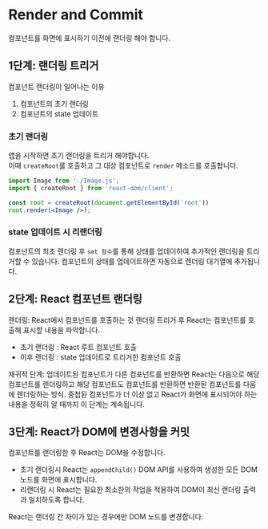# Render and Commit

컴포넌트를 화면에 표시하기 이전에 랜더링 해야 합니다.

## 1단계: 랜더링 트리거
컴포넌트 랜더링이 일어나는 이유
1. 컴포넌트의 초기 랜더링
2. 컴포넌트의 state 업데이트

### 초기 랜더링
앱을 시작하면 초기 랜더링을 트리거 해야합니다.<br>
이때 `createRoot`를 호출하고 그 대상 컴포넌트로 `render` 메소드를 호출합니다.
```jsx
import Image from './Image.js';
import { createRoot } from 'react-dom/client';

const root = createRoot(document.getElementById('root'))
root.render(<Image />);
```

### state 업데이트 시 리랜더링
컴포넌트의 최초 랜더링 후 `set 함수`를 통해 상태를 업데이하여 추가적인 랜더링을 트리거할 수 있습니다.
컴포넌트의 상태를 업데이트하면 자동으로 렌더링 대기열에 추가됩니다. 

## 2단계: React 컴포넌트 랜더링
랜더링: React에서 컴포넌트를 호출하는 것
랜더링 트리거 후 React는 컴포넌트를 호출해 표시할 내용을 파악합니다.
- 초기 랜더링 : React 루트 컴포넌트 호출
- 이후 랜더링 : state 업데이트로 트리거한 컴포넌트 호출

재귀적 단계: 업데이트된 컴포넌트가 다른 컴포넌트를 반환하면 React는 다음으로 해당  컴포넌트를 렌더링하고 해당 컴포넌트도 컴포넌트를 반환하면 반환된  컴포넌트를 다음에 렌더링하는 방식. 중첩된 컴포넌트가 더 이상 없고 React가 화면에 표시되어야 하는 내용을 정확히 알 때까지 이 단계는 계속됩니다.

## 3단계: React가 DOM에 변경사항을 커밋

컴포넌트를 랜더링한 후 React는 DOM을 수정합니다.
- 초기 랜더링시 React는 `appendChild()` DOM API를 사용하여 생성한 모든 DOM노드를 화면에 표시합니다.
- 리랜더링 시 React는 필요한 최소한의 작업을 적용하여 DOM이 최신 랜더링 출력과 일치하도록 합니다.

React는 랜더링 간 차이가 있는 경우에만 DOM 노드를 변경합니다.